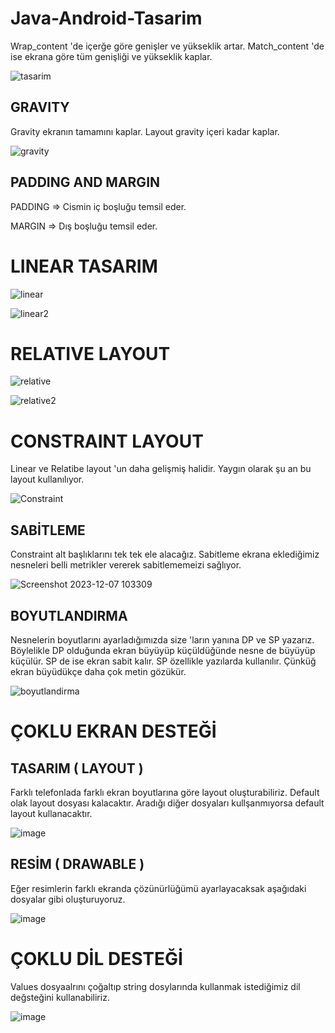 # Java-Android-Tasarim

Wrap_content 'de içerğe göre genişler ve yükseklik artar. 
Match_content 'de ise ekrana göre tüm genişliği ve yükseklik kaplar.

![tasarim](https://github.com/Gorur56/Java-Android-Tasarim/assets/54911292/db35612d-b84c-4da8-9e25-94e0ab1eb094)

## GRAVITY

Gravity ekranın tamamını kaplar. Layout gravity içeri kadar kaplar.

![gravity](https://github.com/Gorur56/Java-Android-Tasarim/assets/54911292/bc1bf3c6-70c8-4cac-8653-f52e9b7d56c3)

## PADDING AND MARGIN

PADDING => Cismin iç boşluğu temsil eder.

MARGIN => Dış boşluğu temsil eder.


# LINEAR TASARIM

![linear](https://github.com/Gorur56/Java-Android-Tasarim/assets/54911292/1b2a0fef-b404-4ea3-aa6f-028262f4b80b)


![linear2](https://github.com/Gorur56/Java-Android-Tasarim/assets/54911292/79b43016-70bb-47da-b703-71782df7e144)

# RELATIVE LAYOUT


![relative](https://github.com/Gorur56/Java-Android-Tasarim/assets/54911292/ecfccd07-eb6b-4e54-aa0c-64d72e41e943)


![relative2](https://github.com/Gorur56/Java-Android-Tasarim/assets/54911292/fcfbffab-7a89-430b-9506-4a6b04cc9d2c)



# CONSTRAINT LAYOUT

Linear ve Relatibe layout 'un daha gelişmiş halidir. Yaygın olarak şu an bu layout kullanılıyor.

![Constraint](https://github.com/Gorur56/Java-Android-Tasarim/assets/54911292/5775d6e6-6a7c-4151-86f6-53f12a8ac409)


## SABİTLEME

Constraint alt başlıklarını tek tek ele alacağız. Sabitleme ekrana eklediğimiz nesneleri belli metrikler vererek sabitlememeizi sağlıyor.

![Screenshot 2023-12-07 103309](https://github.com/Gorur56/Java-Android-Tasarim/assets/54911292/6805828a-6a49-41c7-8598-c2d3df2c78ca)

## BOYUTLANDIRMA

Nesnelerin boyutlarını ayarladığımızda size 'ların yanına DP ve SP yazarız. Böylelikle DP olduğunda ekran büyüyüp küçüldüğünde nesne de büyüyüp küçülür. SP de ise ekran sabit kalır. SP özellikle yazılarda kullanılır. Çünküğ ekran büyüdükçe daha çok metin gözükür.


![boyutlandirma](https://github.com/Gorur56/Java-Android-Tasarim/assets/54911292/93db3361-d27d-479b-adfa-c502995a70c2)

# ÇOKLU EKRAN DESTEĞİ

## TASARIM ( LAYOUT )

Farklı telefonlada farklı ekran boyutlarına göre layout oluşturabiliriz. Default olak layout dosyası kalacaktır. Aradığı diğer dosyaları kullşanmıyorsa default layout kullanacaktır.

![image](https://github.com/Gorur56/Java-Android-Tasarim/assets/54911292/fadbf0f8-98f9-4fcc-9a0e-75cde5b4c19c)

## RESİM ( DRAWABLE )

Eğer resimlerin farklı ekranda çözünürlüğümü ayarlayacaksak aşağıdaki dosyalar gibi oluşturuyoruz.

![image](https://github.com/Gorur56/Java-Android-Tasarim/assets/54911292/040061a9-57ca-4217-b354-5896f58bdcda)

# ÇOKLU DİL DESTEĞİ

  Values dosyaalrını çoğaltıp string dosylarında kullanmak istediğimiz dil değsteğini kullanabiliriz.

  ![image](https://github.com/Gorur56/Java-Android-Tasarim/assets/54911292/7b88e6af-715f-4712-91d5-c1f6140afbef)


  






